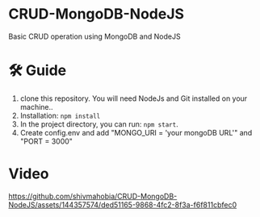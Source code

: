 # CRUD-MongoDB-NodeJS
 Basic CRUD operation using MongoDB and NodeJS
# 🛠 Guide

1. clone this repository. You will need NodeJs and Git installed on your machine..
2. Installation: `npm install`
3. In the project directory, you can run: `npm start`.
4. Create config.env and add "MONGO_URI = 'your mongoDB URL'" and "PORT = 3000"

# Video
https://github.com/shivmahobia/CRUD-MongoDB-NodeJS/assets/144357574/ded51165-9868-4fc2-8f3a-f6f811cbfec0

